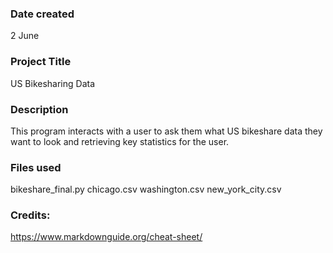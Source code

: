 ### Date created
2 June

### Project Title
US Bikesharing Data

### Description
This program interacts with a user to ask them what US bikeshare data they want to look and retrieving key statistics for the user.

### Files used
bikeshare_final.py
chicago.csv
washington.csv
new_york_city.csv

### Credits:
https://www.markdownguide.org/cheat-sheet/
